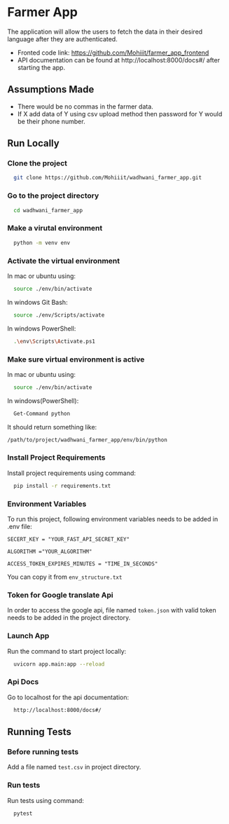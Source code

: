 
# Farmer App

The application will allow the users to fetch the data in their desired language after they are authenticated.

- Fronted code link: https://github.com/Mohiiit/farmer_app_frontend
- API documentation can be found at http://localhost:8000/docs#/ after starting the app.

## Assumptions Made

- There would be no commas in the farmer data.
- If X add data of Y using csv upload method then password for Y would be their phone number.




## Run Locally

### Clone the project

```bash
  git clone https://github.com/Mohiiit/wadhwani_farmer_app.git
```

### Go to the project directory

```bash
  cd wadhwani_farmer_app
```

### Make a virutal environment

```bash
  python -m venv env
```

### Activate the virtual environment

In mac or ubuntu using: 

```bash
  source ./env/bin/activate
```

In windows Git Bash: 

```bash
  source ./env/Scripts/activate
```

In windows PowerShell: 

```bash
  .\env\Scripts\Activate.ps1
```

### Make sure virtual environment is active 

In mac or ubuntu using: 

```bash
  source ./env/bin/activate
```

In windows(PowerShell): 

```bash
  Get-Command python
```

It should return something like:
```bash
/path/to/project/wadhwani_farmer_app/env/bin/python
```

### Install Project Requirements

Install project requirements using command: 
```bash
  pip install -r requirements.txt
```


### Environment Variables

To run this project, following environment variables needs to be added in .env file:

`SECERT_KEY = "YOUR_FAST_API_SECRET_KEY"`

`ALGORITHM ="YOUR_ALGORITHM"`

`ACCESS_TOKEN_EXPIRES_MINUTES = "TIME_IN_SECONDS"`

You can copy it from `env_structure.txt`


### Token for Google translate Api

In order to access the google api, file named `token.json` with valid token needs to be added in the project directory.

### Launch App

Run the command to start project locally: 

```bash
  uvicorn app.main:app --reload
```

### Api Docs

Go to localhost for the api documentation:
```bash
  http://localhost:8000/docs#/
```

## Running Tests

### Before running tests

Add a file named `test.csv` in project directory.

### Run tests

Run tests using command:
```bash
  pytest
```

